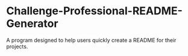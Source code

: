 # Challenge-Professional-README-Generator
A program designed to help users quickly create a README for their projects.
